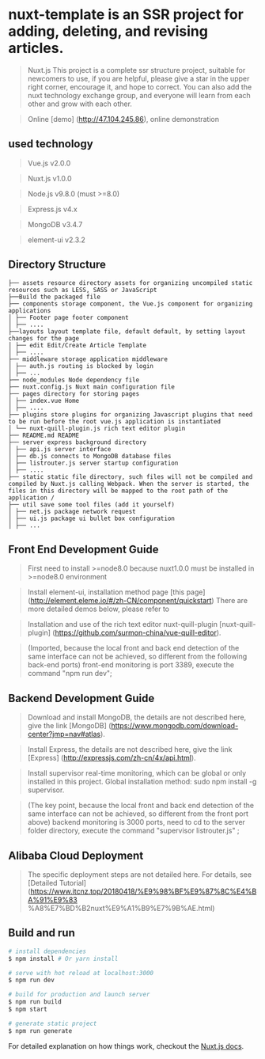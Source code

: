 # nuxt-template is an SSR project for adding, deleting, and revising articles.

> Nuxt.js This project is a complete ssr structure project, suitable for newcomers to use, if you are helpful, please give a star in the upper right corner, encourage it, and hope to correct. You can also add the nuxt technology exchange group, and everyone will learn from each other and grow with each other.

> Online [demo] (http://47.104.245.86), online demonstration


## used technology

> Vue.js v2.0.0

> Nuxt.js v1.0.0

> Node.js v9.8.0 (must >=8.0)

> Express.js v4.x

> MongoDB v3.4.7

> element-ui v2.3.2


## Directory Structure

```
├── assets resource directory assets for organizing uncompiled static resources such as LESS, SASS or JavaScript
├──Build the packaged file
├── components storage component, the Vue.js component for organizing applications
│ ├── Footer page footer component
│ ├── ....
├──layouts layout template file, default default, by setting layout changes for the page
│ ├── edit Edit/Create Article Template
│ ├── ....
├── middleware storage application middleware
│ ├── auth.js routing is blocked by login
│ ├── ...
├── node_modules Node dependency file
├── nuxt.config.js Nuxt main configuration file
├── pages directory for storing pages
│ ├── index.vue Home
│ ├── ....
├── plugins store plugins for organizing Javascript plugins that need to be run before the root vue.js application is instantiated
│ └── nuxt-quill-plugin.js rich text editor plugin
├── README.md README
├── server express background directory
│ ├── api.js server interface
│ ├── db.js connects to MongoDB database files
│ ├── listrouter.js server startup configuration
│ ├── ....
├── static static file directory, such files will not be compiled and compiled by Nuxt.js calling Webpack. When the server is started, the files in this directory will be mapped to the root path of the application /
├── util save some tool files (add it yourself)
│ ├── net.js package network request
│ ├── ui.js package ui bullet box configuration
│ ├── ...
```


## Front End Development Guide

> First need to install >=node8.0 because nuxt1.0.0 must be installed in >=node8.0 environment

> Install element-ui, installation method page [this page] (http://element.eleme.io/#/zh-CN/component/quickstart) There are more detailed demos below, please refer to

> Installation and use of the rich text editor nuxt-quill-plugin [nuxt-quill-plugin] (https://github.com/surmon-china/vue-quill-editor).

> (Imported, because the local front and back end detection of the same interface can not be achieved, so different from the following back-end ports) front-end monitoring is port 3389, execute the command "npm run dev";



## Backend Development Guide

> Download and install MongoDB, the details are not described here, give the link [MongoDB] (https://www.mongodb.com/download-center?jmp=nav#atlas).

> Install Express, the details are not described here, give the link [Express] (http://expressjs.com/zh-cn/4x/api.html).

> Install supervisor real-time monitoring, which can be global or only installed in this project. Global installation method: sudo npm install -g supervisor.

> (The key point, because the local front and back end detection of the same interface can not be achieved, so different from the front port above) backend monitoring is 3000 ports, need to cd to the server folder directory, execute the command "supervisor listrouter.js" ;


## Alibaba Cloud Deployment

> The specific deployment steps are not detailed here. For details, see [Detailed Tutorial] (https://www.itcnz.top/20180418/%E9%98%BF%E9%87%8C%E4%BA%91%E9%83 %A8%E7%BD%B2nuxt%E9%A1%B9%E7%9B%AE.html)


## Build and run

``` bash
# install dependencies
$ npm install # Or yarn install

# serve with hot reload at localhost:3000
$ npm run dev

# build for production and launch server
$ npm run build
$ npm start

# generate static project
$ npm run generate
```

For detailed explanation on how things work, checkout the [Nuxt.js docs](https://github.com/nuxt/nuxt.js).
